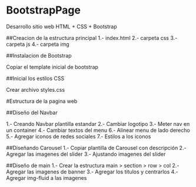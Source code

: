 # BootstrapPage

Desarrollo sitio web HTML + CSS + Bootstrap

##Creacion de la estructura principal
1.- index.html
2.- carpeta css
3.- carpeta js
4.- carpeta img

##Instalacion de Bootstrap

Copiar el template inicial de bootstrap

##Inicial los estilos CSS

Crear archivo styles.css

#Estructura de la pagina web

##Diseño del Navbar

1.- Creando Navbar plantilla estandar
2.- Cambiar logotipo
3.- Meter nav en un container
4.- Cambiar textos del menu
6.- Alinear menu de lado derecho
5.- Agregar iconos de redes sociales
7.- Estilos a los iconos

##Diseñando Carousel
1.- Copiar plantilla de Carousel con descripción
2.- Agregar las imagenes del slider
3.- Ajustando imagenes del slider

##Diseño de main
1.- Crear la estructura main > section > row > col
2.- Agregar las imagenes de banner
3.- Agregar los titulos y centrarlos
4.- Agregar img-fluid a las imagenes
